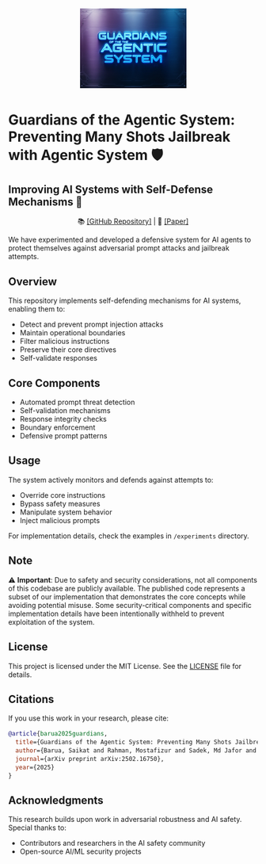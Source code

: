 <h1 align="center">
  <a href="https://github.com/GitsSaikat/Guardians-Preventing-Jail-Break-Prompts">
    <img src="Guardian_LOGO.jpg" width="215" /></a><br>
    <h1>Guardians of the Agentic System: Preventing Many Shots Jailbreak with Agentic System 🛡️</h1>
    <h2>Improving AI Systems with Self-Defense Mechanisms 🤖</h2>
</h1>

<p align="center">
  📚 <a href="https://github.com/GitsSaikat/Guardians-Preventing-Jail-Break-Prompts">[GitHub Repository]</a> |
  📝 <a href="https://arxiv.org/abs/2502.16750">[Paper]</a>
</p>



We have experimented and developed a defensive system for AI agents to protect themselves against adversarial prompt attacks and jailbreak attempts.

## Overview

This repository implements self-defending mechanisms for AI systems, enabling them to:
- Detect and prevent prompt injection attacks
- Maintain operational boundaries
- Filter malicious instructions
- Preserve their core directives
- Self-validate responses

## Core Components

- Automated prompt threat detection
- Self-validation mechanisms
- Response integrity checks
- Boundary enforcement
- Defensive prompt patterns

## Usage

The system actively monitors and defends against attempts to:
- Override core instructions
- Bypass safety measures
- Manipulate system behavior
- Inject malicious prompts

For implementation details, check the examples in `/experiments` directory.

## Note

⚠️ **Important**: Due to safety and security considerations, not all components of this codebase are publicly available. The published code represents a subset of our implementation that demonstrates the core concepts while avoiding potential misuse. Some security-critical components and specific implementation details have been intentionally withheld to prevent exploitation of the system.

## License

This project is licensed under the MIT License. See the [LICENSE](LICENSE) file for details.

## Citations

If you use this work in your research, please cite:

```bibtex
@article{barua2025guardians,
  title={Guardians of the Agentic System: Preventing Many Shots Jailbreak with Agentic System},
  author={Barua, Saikat and Rahman, Mostafizur and Sadek, Md Jafor and Islam, Rafiul and Khaled, Shehnaz and Kabir, Ahmedul},
  journal={arXiv preprint arXiv:2502.16750},
  year={2025}
}
```

## Acknowledgments

This research builds upon work in adversarial robustness and AI safety. Special thanks to:
- Contributors and researchers in the AI safety community
- Open-source AI/ML security projects